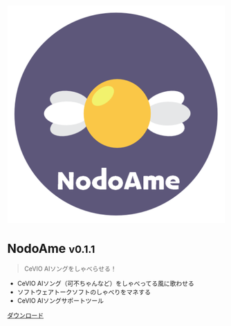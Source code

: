 ![logo](_media/icon.png ':size=100x100')

# NodoAme <small>v0.1.1</small>

> CeVIO AIソングをしゃべらせる！

- CeVIO AIソング（可不ちゃんなど）をしゃべってる風に歌わせる
- ソフトウェアトークソフトのしゃべりをマネする
- CeVIO AIソングサポートツール

[ダウンロード](#dl)